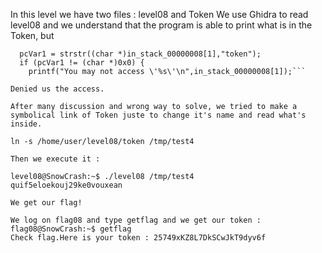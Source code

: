 In this level we have two files : level08 and Token
We use Ghidra to read level08 and we understand that the program is able to print what is in the Token, but 

```
  pcVar1 = strstr((char *)in_stack_00000008[1],"token");
  if (pcVar1 != (char *)0x0) {
    printf("You may not access \'%s\'\n",in_stack_00000008[1]);```

Denied us the access.

After many discussion and wrong way to solve, we tried to make a symbolical link of Token juste to change it's name and read what's inside.

ln -s /home/user/level08/token /tmp/test4

Then we execute it : 

level08@SnowCrash:~$ ./level08 /tmp/test4
quif5eloekouj29ke0vouxean

We get our flag! 

We log on flag08 and type getflag and we get our token : 
flag08@SnowCrash:~$ getflag
Check flag.Here is your token : 25749xKZ8L7DkSCwJkT9dyv6f
